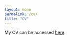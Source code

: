 ```yaml
---
layout: none
permalink: /cv/
title: "CV"
---
```


My CV can be accessed [here](https://beilong-tang.github.io/assets/pdf/example_pdf.pdf).